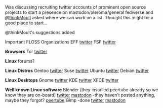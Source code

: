 Was discussing recruiting twitter accounts of prominent open source projects to start a presence on mastodon/pleroma/general fediverse and [@thinkMoult](https://mastodon.social/@thinkMoult/100264994794994146) asked where we can work on a list. Thought this might be a good place to start...

@thinkMoult's suggestions added 

Important FLOSS Organizations 
EFF
[twitter](https://twitter.com/eff)
FSF
[twitter](https://twitter.com/fsf)

**Browsers**
Tor
[twitter](https://twitter.com/torproject)

**Linux** forums?

**Linux Distros**
Gentoo
[twitter](https://twitter.com/gentoo)
Suse
[twitter](https://twitter.com/SUSE)
Ubuntu
[twitter](https://twitter.com/ubuntu)
Debian
[twitter](https://twitter.com/debian)

**Linux Desktops**
Gnome
[twitter](https://twitter.com/gnome)
KDE
[twitter](https://twitter.com/kdecommunity)
XFCE
[twitter](https://twitter.com/xfceofficial)

**Well known Linux software**
Blender (they installed peertube already so we know they are on-board)
[twitter](https://twitter.com/blender_org)
[mastodon](https://mastodon.social/@Blender) -they haven't posted anything, maybe they forgot?
[peertube](https://video.blender.org/)
Gimp -done
[twitter](https://twitter.com/GIMP_Official)
[mastodon](https://mastodon.at/@GIMP)